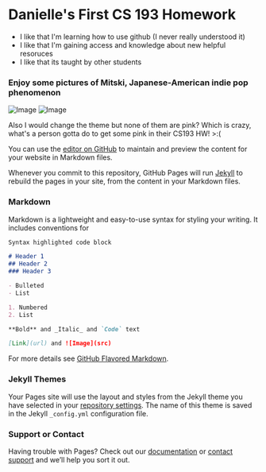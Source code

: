 
# Danielle's First CS 193 Homework

- I like that I'm learning how to use github (I never really understood it)
- I like that I'm gaining access and knowledge about new helpful resoruces
- I like that its taught by other students

### Enjoy some pictures of Mitski, Japanese-American indie pop phenomenon 

![Image](https://i.pinimg.com/564x/ae/39/22/ae3922eafb5bbc84525b2f7fa38a9fe9.jpg)
![Image](https://i.pinimg.com/564x/09/ff/f2/09fff26207b9273f881a9669697ee28e.jpg)






Also I would change the theme but none of them are pink? Which is crazy, what's a person gotta do to get some pink in their CS193 HW! >:(



























You can use the [editor on GitHub](https://github.com/kalutes/CS193_Fall18_Lab1/edit/master/index.md) to maintain and preview the content for your website in Markdown files.

Whenever you commit to this repository, GitHub Pages will run [Jekyll](https://jekyllrb.com/) to rebuild the pages in your site, from the content in your Markdown files.

### Markdown

Markdown is a lightweight and easy-to-use syntax for styling your writing. It includes conventions for

```markdown
Syntax highlighted code block

# Header 1
## Header 2
### Header 3

- Bulleted
- List

1. Numbered
2. List

**Bold** and _Italic_ and `Code` text

[Link](url) and ![Image](src)
```

For more details see [GitHub Flavored Markdown](https://guides.github.com/features/mastering-markdown/).

### Jekyll Themes

Your Pages site will use the layout and styles from the Jekyll theme you have selected in your [repository settings](https://github.com/kalutes/CS193_Fall18_Lab1/settings). The name of this theme is saved in the Jekyll `_config.yml` configuration file.

### Support or Contact

Having trouble with Pages? Check out our [documentation](https://help.github.com/categories/github-pages-basics/) or [contact support](https://github.com/contact) and we’ll help you sort it out.
